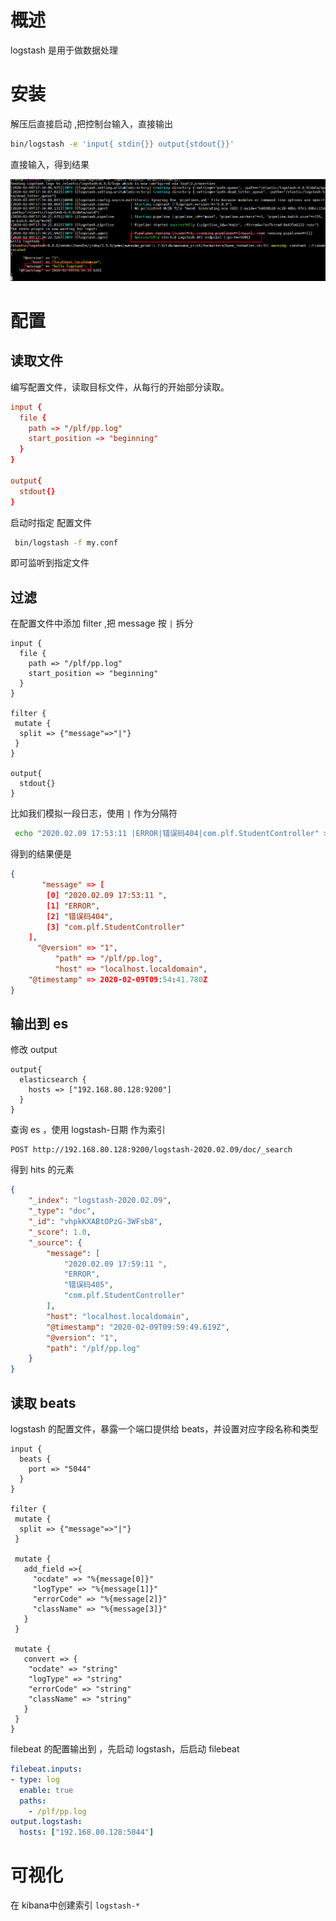 # 概述

logstash 是用于做数据处理

# 安装

解压后直接启动 ,把控制台输入，直接输出

```bash
bin/logstash -e 'input{ stdin{}} output{stdout{}}'
```

直接输入，得到结果

![](img/e3.png)

# 配置

## 读取文件

编写配置文件，读取目标文件，从每行的开始部分读取。

```conf
input {
  file {
    path => "/plf/pp.log"
    start_position => "beginning"
  }
}

output{
  stdout{}
}
```

启动时指定 配置文件

```bash
 bin/logstash -f my.conf
```

即可监听到指定文件

## 过滤

在配置文件中添加 filter ,把 message 按 `|` 拆分

```
input {
  file {
    path => "/plf/pp.log"
    start_position => "beginning"
  }
}

filter {
 mutate {
  split => {"message"=>"|"}
 }
}

output{
  stdout{}
}
```

比如我们模拟一段日志，使用 `|` 作为分隔符

```bash
 echo "2020.02.09 17:53:11 |ERROR|错误码404|com.plf.StudentController" >> pp.log
```

得到的结果便是

```json
{
       "message" => [
        [0] "2020.02.09 17:53:11 ",
        [1] "ERROR",
        [2] "错误码404",
        [3] "com.plf.StudentController"
    ],
      "@version" => "1",
          "path" => "/plf/pp.log",
          "host" => "localhost.localdomain",
    "@timestamp" => 2020-02-09T09:54:41.780Z
}
```



## 输出到 es

修改 output

```
output{
  elasticsearch {
    hosts => ["192.168.80.128:9200"]
  }
}
```

查询 es ，使用 logstash-日期 作为索引

```http
POST http://192.168.80.128:9200/logstash-2020.02.09/doc/_search
```

得到 hits 的元素

```json
{
    "_index": "logstash-2020.02.09",
    "_type": "doc",
    "_id": "vhpkKXABtOPzG-3WFsb8",
    "_score": 1.0,
    "_source": {
        "message": [
            "2020.02.09 17:59:11 ",
            "ERROR",
            "错误码405",
            "com.plf.StudentController"
        ],
        "host": "localhost.localdomain",
        "@timestamp": "2020-02-09T09:59:49.619Z",
        "@version": "1",
        "path": "/plf/pp.log"
    }
}
```

## 读取 beats

logstash 的配置文件，暴露一个端口提供给 beats，并设置对应字段名称和类型

```
input {
  beats {
    port => "5044"
  }
}

filter {
 mutate {
  split => {"message"=>"|"}
 }

 mutate {
   add_field =>{
     "ocdate" => "%{message[0]}"
     "logType" => "%{message[1]}"
     "errorCode" => "%{message[2]}"
     "className" => "%{message[3]}"
   }
 }

 mutate {
   convert => {
    "ocdate" => "string"
    "logType" => "string"
    "errorCode" => "string"
    "className" => "string"
   }
 }
}
```

filebeat 的配置输出到 ，先启动 logstash，后启动 filebeat

```yaml
filebeat.inputs:
- type: log
  enable: true
  paths:
    - /plf/pp.log
output.logstash:
  hosts: ["192.168.80.128:5044"]
```

# 可视化

在 kibana中创建索引 `logstash-*`



